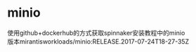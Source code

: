 # minio
使用github+dockerhub的方式获取spinnaker安装教程中的minio<br />
版本mirantisworkloads/minio:RELEASE.2017-07-24T18-27-35Z
